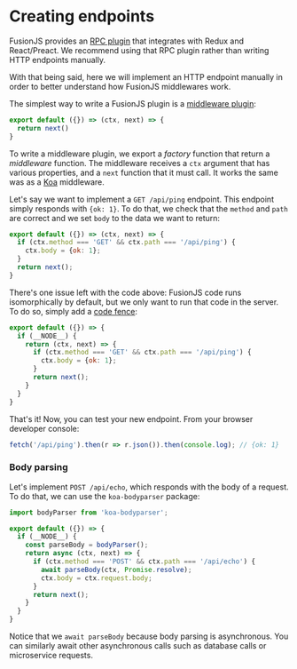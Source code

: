 # Creating endpoints

FusionJS provides an [RPC plugin](../../../fusion-plugin-rpc-redux-react) that integrates with Redux and React/Preact. We recommend using that RPC plugin rather than writing HTTP endpoints manually.

With that being said, here we will implement an HTTP endpoint manually in order to better understand how FusionJS middlewares work.

The simplest way to write a FusionJS plugin is a [middleware plugin](./creating-a-plugin.md#middlewares):

```js
export default ({}) => (ctx, next) => {
  return next()
}
```

To write a middleware plugin, we export a _factory_ function that return a _middleware_ function. The middleware receives a `ctx` argument that has various properties, and a `next` function that it must call. It works the same was as a [Koa](http://koajs.com) middleware.

Let's say we want to implement a `GET /api/ping` endpoint. This endpoint simply responds with `{ok: 1}`. To do that, we check that the `method` and `path` are correct and we set `body` to the data we want to return:

```js
export default ({}) => (ctx, next) => {
  if (ctx.method === 'GET' && ctx.path === '/api/ping') {
    ctx.body = {ok: 1};
  }
  return next();
}
```

There's one issue left with the code above: FusionJS code runs isomorphically by default, but we only want to run that code in the server. To do so, simply add a [code fence](./universal-code.md):

```js
export default ({}) => {
  if (__NODE__) {
    return (ctx, next) => {
      if (ctx.method === 'GET' && ctx.path === '/api/ping') {
        ctx.body = {ok: 1};
      }
      return next();
    }
  }
}
```

That's it! Now, you can test your new endpoint. From your browser developer console:

```js
fetch('/api/ping').then(r => r.json()).then(console.log); // {ok: 1}
```

### Body parsing

Let's implement `POST /api/echo`, which responds with the body of a request. To do that, we can use the `koa-bodyparser` package:

```js
import bodyParser from 'koa-bodyparser';

export default ({}) => {
  if (__NODE__) {
    const parseBody = bodyParser();
    return async (ctx, next) => {
      if (ctx.method === 'POST' && ctx.path === '/api/echo') {
        await parseBody(ctx, Promise.resolve);
        ctx.body = ctx.request.body;
      }
      return next();
    }
  }
}
```

Notice that we `await parseBody` because body parsing is asynchronous. You can similarly await other asynchronous calls such as database calls or microservice requests.
